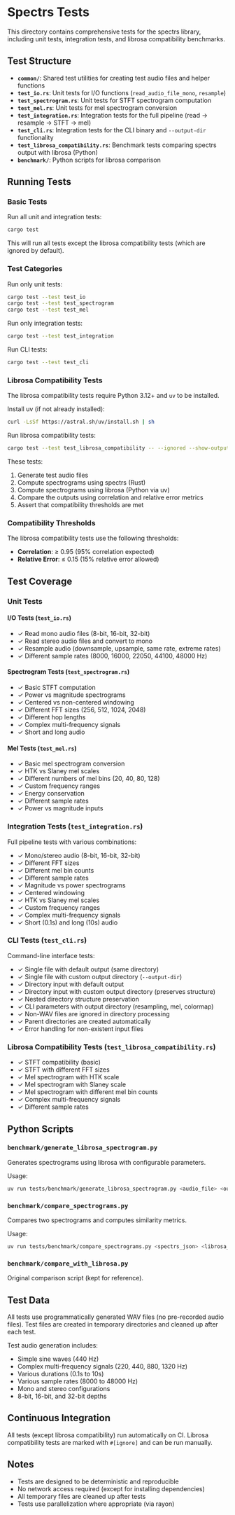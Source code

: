 # Spectrs Tests

This directory contains comprehensive tests for the spectrs library, including unit tests, integration tests, and librosa compatibility benchmarks.

## Test Structure

- **`common/`**: Shared test utilities for creating test audio files and helper functions
- **`test_io.rs`**: Unit tests for I/O functions (`read_audio_file_mono`, `resample`)
- **`test_spectrogram.rs`**: Unit tests for STFT spectrogram computation
- **`test_mel.rs`**: Unit tests for mel spectrogram conversion
- **`test_integration.rs`**: Integration tests for the full pipeline (read → resample → STFT → mel)
- **`test_cli.rs`**: Integration tests for the CLI binary and `--output-dir` functionality
- **`test_librosa_compatibility.rs`**: Benchmark tests comparing spectrs output with librosa (Python)
- **`benchmark/`**: Python scripts for librosa comparison

## Running Tests

### Basic Tests

Run all unit and integration tests:

```bash
cargo test
```

This will run all tests except the librosa compatibility tests (which are ignored by default).

### Test Categories

Run only unit tests:
```bash
cargo test --test test_io
cargo test --test test_spectrogram
cargo test --test test_mel
```

Run only integration tests:
```bash
cargo test --test test_integration
```

Run CLI tests:
```bash
cargo test --test test_cli
```

### Librosa Compatibility Tests

The librosa compatibility tests require Python 3.12+ and `uv` to be installed.

Install uv (if not already installed):
```bash
curl -LsSf https://astral.sh/uv/install.sh | sh
```

Run librosa compatibility tests:
```bash
cargo test --test test_librosa_compatibility -- --ignored --show-output
```

These tests:
1. Generate test audio files
2. Compute spectrograms using spectrs (Rust)
3. Compute spectrograms using librosa (Python via uv)
4. Compare the outputs using correlation and relative error metrics
5. Assert that compatibility thresholds are met

### Compatibility Thresholds

The librosa compatibility tests use the following thresholds:
- **Correlation**: ≥ 0.95 (95% correlation expected)
- **Relative Error**: ≤ 0.15 (15% relative error allowed)

## Test Coverage

### Unit Tests

#### I/O Tests (`test_io.rs`)
- ✓ Read mono audio files (8-bit, 16-bit, 32-bit)
- ✓ Read stereo audio files and convert to mono
- ✓ Resample audio (downsample, upsample, same rate, extreme rates)
- ✓ Different sample rates (8000, 16000, 22050, 44100, 48000 Hz)

#### Spectrogram Tests (`test_spectrogram.rs`)
- ✓ Basic STFT computation
- ✓ Power vs magnitude spectrograms
- ✓ Centered vs non-centered windowing
- ✓ Different FFT sizes (256, 512, 1024, 2048)
- ✓ Different hop lengths
- ✓ Complex multi-frequency signals
- ✓ Short and long audio

#### Mel Tests (`test_mel.rs`)
- ✓ Basic mel spectrogram conversion
- ✓ HTK vs Slaney mel scales
- ✓ Different numbers of mel bins (20, 40, 80, 128)
- ✓ Custom frequency ranges
- ✓ Energy conservation
- ✓ Different sample rates
- ✓ Power vs magnitude inputs

### Integration Tests (`test_integration.rs`)

Full pipeline tests with various combinations:
- ✓ Mono/stereo audio (8-bit, 16-bit, 32-bit)
- ✓ Different FFT sizes
- ✓ Different mel bin counts
- ✓ Different sample rates
- ✓ Magnitude vs power spectrograms
- ✓ Centered windowing
- ✓ HTK vs Slaney mel scales
- ✓ Custom frequency ranges
- ✓ Complex multi-frequency signals
- ✓ Short (0.1s) and long (10s) audio

### CLI Tests (`test_cli.rs`)

Command-line interface tests:
- ✓ Single file with default output (same directory)
- ✓ Single file with custom output directory (`--output-dir`)
- ✓ Directory input with default output
- ✓ Directory input with custom output directory (preserves structure)
- ✓ Nested directory structure preservation
- ✓ CLI parameters with output directory (resampling, mel, colormap)
- ✓ Non-WAV files are ignored in directory processing
- ✓ Parent directories are created automatically
- ✓ Error handling for non-existent input files

### Librosa Compatibility Tests (`test_librosa_compatibility.rs`)

- ✓ STFT compatibility (basic)
- ✓ STFT with different FFT sizes
- ✓ Mel spectrogram with HTK scale
- ✓ Mel spectrogram with Slaney scale
- ✓ Mel spectrogram with different mel bin counts
- ✓ Complex multi-frequency signals
- ✓ Different sample rates

## Python Scripts

### `benchmark/generate_librosa_spectrogram.py`

Generates spectrograms using librosa with configurable parameters.

Usage:
```bash
uv run tests/benchmark/generate_librosa_spectrogram.py <audio_file> <output_json> [params_json]
```

### `benchmark/compare_spectrograms.py`

Compares two spectrograms and computes similarity metrics.

Usage:
```bash
uv run tests/benchmark/compare_spectrograms.py <spectrs_json> <librosa_json> <output_json>
```

### `benchmark/compare_with_librosa.py`

Original comparison script (kept for reference).

## Test Data

All tests use programmatically generated WAV files (no pre-recorded audio files).
Test files are created in temporary directories and cleaned up after each test.

Test audio generation includes:
- Simple sine waves (440 Hz)
- Complex multi-frequency signals (220, 440, 880, 1320 Hz)
- Various durations (0.1s to 10s)
- Various sample rates (8000 to 48000 Hz)
- Mono and stereo configurations
- 8-bit, 16-bit, and 32-bit depths

## Continuous Integration

All tests (except librosa compatibility) run automatically on CI.
Librosa compatibility tests are marked with `#[ignore]` and can be run manually.

## Notes

- Tests are designed to be deterministic and reproducible
- No network access required (except for installing dependencies)
- All temporary files are cleaned up after tests
- Tests use parallelization where appropriate (via rayon)

